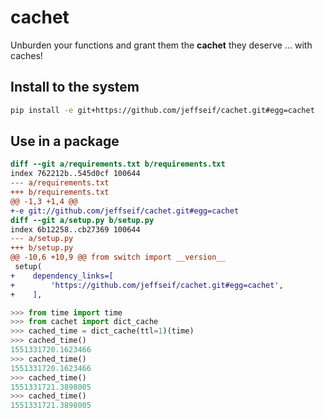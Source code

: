 # cachet

Unburden your functions and grant them the **cachet** they deserve ... with caches!

## Install to the system

```bash
pip install -e git+https://github.com/jeffseif/cachet.git#egg=cachet
```

## Use in a package

```diff
diff --git a/requirements.txt b/requirements.txt
index 762212b..545d0cf 100644
--- a/requirements.txt
+++ b/requirements.txt
@@ -1,3 +1,4 @@
+-e git://github.com/jeffseif/cachet.git#egg=cachet
diff --git a/setup.py b/setup.py
index 6b12258..cb27369 100644
--- a/setup.py
+++ b/setup.py
@@ -10,6 +10,9 @@ from switch import __version__
 setup(
+    dependency_links=[
+        'https://github.com/jeffseif/cachet.git#egg=cachet',
+    ],
```

```python
>>> from time import time
>>> from cachet import dict_cache
>>> cached_time = dict_cache(ttl=1)(time)
>>> cached_time()
1551331720.1623466
>>> cached_time()
1551331720.1623466
>>> cached_time()
1551331721.3898005
>>> cached_time()
1551331721.3898005
```
